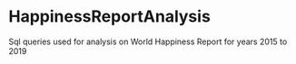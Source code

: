 # HappinessReportAnalysis
Sql queries used for analysis on World Happiness Report for years 2015 to 2019
